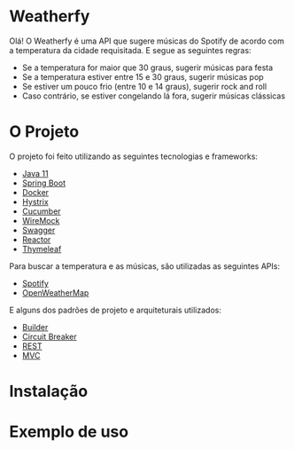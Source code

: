 # Weatherfy

Olá! O Weatherfy é uma API que sugere músicas do Spotify de acordo com a temperatura da cidade requisitada. E segue as seguintes regras:

- Se a temperatura for maior que 30 graus, sugerir músicas para festa
- Se a temperatura estiver entre 15 e 30 graus, sugerir músicas pop
- Se estiver um pouco frio (entre 10 e 14 graus), sugerir rock and roll
- Caso contrário, se estiver congelando lá fora, sugerir músicas clássicas

# O Projeto

O projeto foi feito utilizando as seguintes tecnologias e frameworks:

- [Java 11](http://www.java.com)
- [Spring Boot](https://spring.io/projects/spring-boot)
- [Docker](http://docker.com)
- [Hystrix](https://github.com/Netflix/Hystrix)
- [Cucumber](https://cucumber.io)
- [WireMock](http://wiremock.org)
- [Swagger](https://swagger.io)
- [Reactor](https://projectreactor.io)
- [Thymeleaf](https://www.thymeleaf.org)

Para buscar a temperatura e as músicas, são utilizadas as seguintes APIs:

- [Spotify](https://developer.spotify.com)
- [OpenWeatherMap](https://openweathermap.org)

E alguns dos padrões de projeto e arquiteturais utilizados:

- [Builder](https://pt.wikipedia.org/wiki/Builder)
- [Circuit Breaker](https://pt.wikipedia.org/wiki/Circuit_breaker)
- [REST](https://pt.wikipedia.org/wiki/REST)
- [MVC](https://pt.wikipedia.org/wiki/MVC)

# Instalação

# Exemplo de uso
